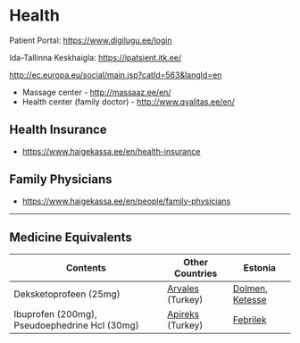 # Health

Patient Portal:
https://www.digilugu.ee/login

Ida-Tallinna Keskhaigla:
https://ipatsient.itk.ee/

http://ec.europa.eu/social/main.jsp?catId=563&langId=en

- Massage center - http://massaaz.ee/en/
- Health center (family doctor) - http://www.qvalitas.ee/en/

## Health Insurance
* https://www.haigekassa.ee/en/health-insurance

## Family Physicians

* https://www.haigekassa.ee/en/people/family-physicians

---

## Medicine Equivalents

| Contents | Other Countries | Estonia |
| - | - | - |
| Deksketoprofeen (25mg) | [Arvales] (Turkey) | [Dolmen], [Ketesse] |
| Ibuprofen (200mg), Pseudoephedrine Hcl (30mg) | [Apireks] (Turkey) | [Febrilek] |

[Apireks]: http://www.ilacrehberi.com/v/apireks-cold-flu-200mg30mg-film-kapli-tablet-da5c/kt/nedir-ve-ne-icin-kullanilir/
[Arvales]: http://www.ilacrehberi.com/v/arveles-25-mg-film-tablet-a01e/kt/nedir-ve-ne-icin-kullanilir/
[Dolmen]: http://rx.ee/d/2700-dolmen.html
[Febrilek]: http://rx.ee/f/7350-febrilek-tabl.html
[Ketesse]: http://rx.ee/k/2701-ketesse.html
